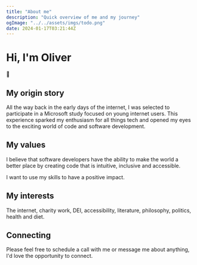 ```yaml
---
title: "About me"
description: "Quick overview of me and my journey"
ogImage: "../../assets/imgs/todo.png"
date: 2024-01-17T03:21:44Z
---
```


# Hi, I'm Oliver

👋

## My origin story

All the way back in the early days of the internet, I was selected to participate in a Microsoft study focused on young internet users. This experience sparked my enthusiasm for all things tech and opened my eyes to the exciting world of code and software development.

## My values

I believe that software developers have the ability to make the world a better place by creating code that is intuitive, inclusive and accessible.

I want to use my skills to have a positive impact.

## My interests

The internet, charity work, DEI, accessibility, literature, philosophy, politics, health and diet.

## Connecting

Please feel free to schedule a call with me or message me about anything, I'd love the opportunity to connect.
